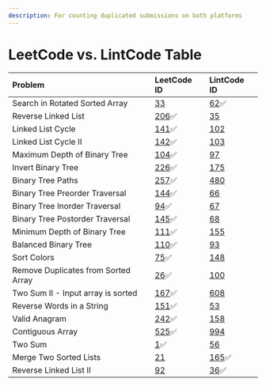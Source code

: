 ```yaml
---
description: For counting duplicated submissions on both platforms
---
```


# LeetCode vs. LintCode Table

| Problem | LeetCode ID | LintCode ID |
| :--- | :--- | :--- |
| Search in Rotated Sorted Array | [33](https://leetcode.com/problems/search-in-rotated-sorted-array/) | [62](binary-search/search-in-rotated-sorted-array.md)✅ |
| Reverse Linked List | [206](linked-list/reverse-linked-list.md)✅ | [35](https://www.lintcode.com/problem/35/) |
| Linked List Cycle | [141](linked-list/linked-list-cycle.md)✅ | [102](https://www.lintcode.com/problem/102/) |
| Linked List Cycle II | [142](linked-list/linked-list-cycle-ii.md)✅ | [103](https://www.lintcode.com/problem/103/) |
| Maximum Depth of Binary Tree | [104](binary-tree/2.-classical-questions/maximum-depth-of-binary-tree.md)✅ | [97](https://www.lintcode.com/problem/97/) |
| Invert Binary Tree | [226](binary-tree/2.-classical-questions/invert-binary-tree.md)✅ | [175](https://www.lintcode.com/problem/175/) |
| Binary Tree Paths | [257](binary-tree/2.-classical-questions/binary-tree-paths.md)✅ | [480](https://www.lintcode.com/problem/480/) |
| Binary Tree Preorder Traversal | [144](binary-tree/1.-traversal/binary-tree-preorder-traversal.md)✅ | [66](https://www.lintcode.com/problem/66/) |
| Binary Tree Inorder Traversal | [94](binary-tree/1.-traversal/binary-tree-inorder-traversal.md)✅ | [67](https://www.lintcode.com/problem/67/) |
| Binary Tree Postorder Traversal | [145](binary-tree/1.-traversal/binary-tree-postorder-traversal.md)✅ | [68](https://www.lintcode.com/problem/68/) |
| Minimum Depth of Binary Tree | [111](binary-tree/1.-traversal/minimum-depth-of-binary-tree.md)✅ | [155](https://www.lintcode.com/problem/155/) |
| Balanced Binary Tree | [110](binary-tree/4.-divide-and-conquer/balanced-binary-tree.md)✅ | [93](https://www.lintcode.com/problem/93/) |
| Sort Colors | [75](sorting/sort-colors-1.md)✅ | [148](https://www.lintcode.com/problem/148/) |
| Remove Duplicates from Sorted Array | [26](two-pointers/remove-duplicates-from-sorted-array.md)✅ | [100](https://www.lintcode.com/problem/100/) |
| Two Sum II - Input array is sorted | [167](two-pointers/two-sum-ii-input-array-is-sorted.md)✅ | [608](https://www.lintcode.com/problem/608/) |
| Reverse Words in a String | [151](string/reverse-words-in-a-string.md)✅ | [53](https://www.lintcode.com/problem/53/) |
| Valid Anagram | [242](hash-table/valid-anagram.md)✅ | [158](https://www.lintcode.com/problem/158/) |
| Contiguous Array | [525](hash-table/contiguous-array.md)✅ | [994](https://www.lintcode.com/problem/994/) |
| Two Sum | [1](hash-table/two-sum.md)✅ | [56](https://www.lintcode.com/problem/56/) |
| Merge Two Sorted Lists | [21](https://leetcode.com/problems/merge-two-sorted-lists/) | [165](linked-list/merge-two-sorted-lists.md)✅ |
| Reverse Linked List II | [92](https://leetcode.com/problems/reverse-linked-list-ii/) | [36](linked-list/reverse-linked-list-ii.md)✅ |



